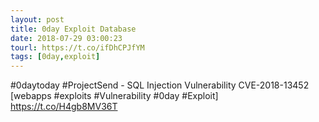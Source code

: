 ```yaml
---
layout: post
title: 0day Exploit Database
date: 2018-07-29 03:00:23
tourl: https://t.co/ifDhCPJfYM
tags: [0day,exploit]
---
```

#0daytoday #ProjectSend - SQL Injection Vulnerability CVE-2018-13452 [webapps #exploits #Vulnerability #0day #Exploit] https://t.co/H4gb8MV36T